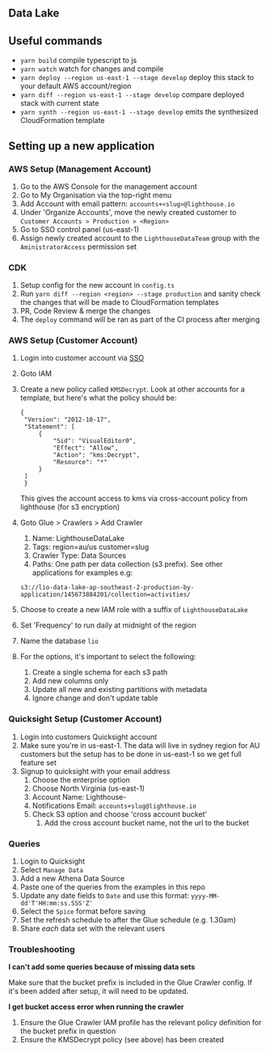 ## Data Lake

## Useful commands

- `yarn build` compile typescript to js
- `yarn watch` watch for changes and compile
- `yarn deploy --region us-east-1 --stage develop` deploy this stack to your default AWS account/region
- `yarn diff --region us-east-1 --stage develop` compare deployed stack with current state
- `yarn synth --region us-east-1 --stage develop` emits the synthesized CloudFormation template

## Setting up a new application

### AWS Setup (Management Account)

1.  Go to the AWS Console for the management account
2.  Go to My Organisation via the top-right menu
3.  Add Account with email pattern: `accounts+<slug>@lighthouse.io`
4.  Under 'Organize Accounts', move the newly created customer to `Customer Accounts > Production > <Region>`
5.  Go to SSO control panel (us-east-1)
6.  Assign newly created account to the `LighthouseDataTeam` group with the
    `AministratorAccess` permission set

### CDK

1.  Setup config for the new account in `config.ts`
2.  Run `yarn diff --region <region> --stage production` and sanity check the
    changes that will be made to CloudFormation templates
3.  PR, Code Review & merge the changes
4.  The `deploy` command will be ran as part of the CI process after merging

### AWS Setup (Customer Account)

1.  Login into customer account via [SSO](https://lighthouseio.awsapps.com/start#/)
2.  Goto IAM
3.  Create a new policy called `KMSDecrypt`. Look at other accounts for a
    template, but here's what the policy should be:

    ```
    {
     "Version": "2012-10-17",
     "Statement": [
         {
             "Sid": "VisualEditor0",
             "Effect": "Allow",
             "Action": "kms:Decrypt",
             "Resource": "*"
         }
     ]
     }
    ```

    This gives the account access to kms via cross-account policy from lighthouse (for s3 encryption)

4.  Goto Glue > Crawlers > Add Crawler

    1.  Name: LighthouseDataLake
    2.  Tags: region=au/us customer=slug
    3.  Crawler Type: Data Sources
    4.  Paths: One path per data collection (s3 prefix). See other applications
        for examples e.g:

    ```
    s3://lio-data-lake-ap-southeast-2-production-by-application/145673884201/collection=activities/
    ```

5.  Choose to create a new IAM role with a suffix of `LighthouseDataLake`
6.  Set 'Frequency' to run daily at midnight of the region
7.  Name the database `lio`
8.  For the options, it's important to select the following:

    1.  Create a single schema for each s3 path
    2.  Add new columns only
    3.  Update all new and existing partitions with metadata
    4.  Ignore change and don't update table

### Quicksight Setup (Customer Account)

1.  Login into customers Quicksight account
2.  Make sure you're in us-east-1. The data will live in sydney region for AU
    customers but the setup has to be done in us-east-1 so we get full feature
    set
3.  Signup to quicksight with your email address
    1.  Choose the enterprise option
    2.  Choose North Virginia (us-east-1)
    3.  Account Name: Lighthouse-<CustomerName>
    4.  Notifications Email: `accounts+slug@lighthouse.io`
    5.  Check S3 option and choose 'cross account bucket'
        1.  Add the cross account bucket name, not the url to the bucket

### Queries

1.  Login to Quicksight
2.  Select `Manage Data`
3.  Add a new Athena Data Source
4.  Paste one of the queries from the examples in this repo
5.  Update any date fields to `Date` and use this format: `yyyy-MM-dd'T'HH:mm:ss.SSS'Z'`
6.  Select the `Spice` format before saving
7.  Set the refresh schedule to after the Glue schedule (e.g. 1.30am)
8.  Share _each_ data set with the relevant users

### Troubleshooting

**I can't add some queries because of missing data sets**

Make sure that the bucket prefix is included in the Glue Crawler config. If it's
been added after setup, it will need to be updated.

**I get bucket access error when running the crawler**

1.  Ensure the Glue Crawler IAM profile has the relevant policy definition for the
    bucket prefix in question
2.  Ensure the KMSDecrypt policy (see above) has been created
